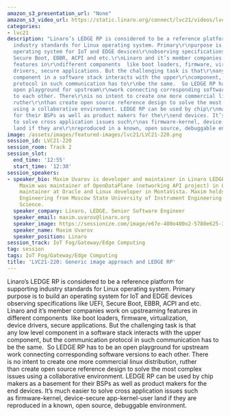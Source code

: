 ```yaml
---
amazon_s3_presentation_url: "None"
amazon_s3_video_url: https://static.linaro.org/connect/lvc21/videos/lvc21-220.mp4
categories:
- lvc21
description: "Linaro’s LEDGE RP is considered to be a reference platform for\r\nsupporting
  industry standards for Linux operating system. Primary\r\npurpose is to build an
  operating system for IoT and EDGE devices\r\nobserving specifications like UEFI,
  Secure Boot, EBBR, ACPI and etc.\r\nLinaro and it’s member companies work on upstreaming
  features in\r\ndifferent components  like boot loaders, firmware, virtualization,\r\ndevice
  drivers, secure applications. But the challenging task is that\r\nany low level
  component in a software stack interacts with the upper\r\ncomponent, but the communication
  protocol in such communication has to\r\nbe the same.  So LEDGE RP has to be an
  open playground for upstream\r\nwork connecting corresponding software versions
  to each other. There\r\nis no intent to create one more commercial linux distribution,
  ruther\r\nthan create open source reference design to solve the most complex\r\nissues
  using a collaborative environment. LEDGE RP can be used by chip\r\nmakers as a basement
  for their BSPs as well as product makers for the\r\nend devices. It’s much easier
  to solve cross application issues such\r\nas firmware-kernel, device-secure app-kernel-user
  land if they are\r\nreproduced in a known, open source, debuggable environment."
image: /assets/images/featured-images/lvc21/LVC21-220.png
session_id: LVC21-220
session_room: Track 2
session_slot:
  end_time: '12:55'
  start_time: '12:30'
session_speakers:
- speaker_bio: Maxim Uvarov is developer and maintainer in Linaro LEDGE group.  Recently
    Maxim was maintainer of OpenDataPlane (networking API project) in Linaro, kernel
    maintainer at Oracle and Linux developer in MontaVista. Maxim holds a Ph.D. in
    Engineering from Moscow State University of Instrument Engineering and Computer
    Science.
  speaker_company: Linaro, LEDGE, Senior Software Engineer
  speaker_email: maxim.uvarov@linaro.org
  speaker_image: https://sessionize.com/image/e67e-400o400o2-5780e625-342a-42a1-a5f0-8c874eb39274.jpg
  speaker_name: Maxim Uvarov
  speaker_position: Linaro
session_track: IoT Fog/Gateway/Edge Computing
tag: session
tags: IoT Fog/Gateway/Edge Computing
title: 'LVC21-220: Generic image approach and LEDGE RP'
---
```


<p>Linaro’s LEDGE RP is considered to be a reference platform for<br>
supporting industry standards for Linux operating system. Primary<br>
purpose is to build an operating system for IoT and EDGE devices<br>
observing specifications like UEFI, Secure Boot, EBBR, ACPI and etc.<br>
Linaro and it’s member companies work on upstreaming features in<br>
different components&nbsp; like boot loaders, firmware, virtualization,<br>
device drivers, secure applications. But the challenging task is that<br>
any low level component in a software stack interacts with the upper<br>
component, but the communication protocol in such communication has to<br>
be the same.&nbsp; So LEDGE RP has to be an open playground for upstream<br>
work connecting corresponding software versions to each other. There<br>
is no intent to create one more commercial linux distribution, ruther<br>
than create open source reference design to solve the most complex<br>
issues using a collaborative environment. LEDGE RP can be used by chip<br>
makers as a basement for their BSPs as well as product makers for the<br>
end devices. It’s much easier to solve cross application issues such<br>
as firmware-kernel, device-secure app-kernel-user land if they are<br>
reproduced in a known, open source, debuggable environment.</p>